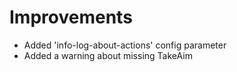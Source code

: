 # Improvements
* Added 'info-log-about-actions' config parameter
* Added a warning about missing TakeAim
